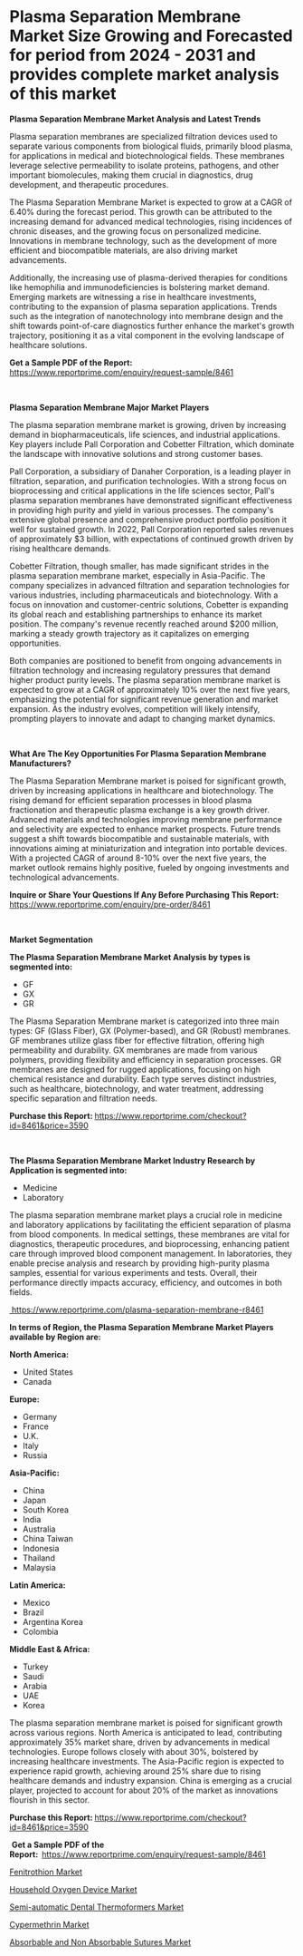 <p><h1>Plasma Separation Membrane Market Size Growing and Forecasted for period from 2024 - 2031 and provides complete market analysis of this market</h1></p><p><strong>Plasma Separation Membrane Market Analysis and Latest Trends</strong></p>
<p><p>Plasma separation membranes are specialized filtration devices used to separate various components from biological fluids, primarily blood plasma, for applications in medical and biotechnological fields. These membranes leverage selective permeability to isolate proteins, pathogens, and other important biomolecules, making them crucial in diagnostics, drug development, and therapeutic procedures.</p><p>The Plasma Separation Membrane Market is expected to grow at a CAGR of 6.40% during the forecast period. This growth can be attributed to the increasing demand for advanced medical technologies, rising incidences of chronic diseases, and the growing focus on personalized medicine. Innovations in membrane technology, such as the development of more efficient and biocompatible materials, are also driving market advancements. </p><p>Additionally, the increasing use of plasma-derived therapies for conditions like hemophilia and immunodeficiencies is bolstering market demand. Emerging markets are witnessing a rise in healthcare investments, contributing to the expansion of plasma separation applications. Trends such as the integration of nanotechnology into membrane design and the shift towards point-of-care diagnostics further enhance the market's growth trajectory, positioning it as a vital component in the evolving landscape of healthcare solutions.</p></p>
<p><strong>Get a Sample PDF of the Report:&nbsp;</strong> <a href="https://www.reportprime.com/enquiry/request-sample/8461">https://www.reportprime.com/enquiry/request-sample/8461</a></p>
<p>&nbsp;</p>
<p><strong>Plasma Separation Membrane Major Market Players</strong></p>
<p><p>The plasma separation membrane market is growing, driven by increasing demand in biopharmaceuticals, life sciences, and industrial applications. Key players include Pall Corporation and Cobetter Filtration, which dominate the landscape with innovative solutions and strong customer bases.</p><p>Pall Corporation, a subsidiary of Danaher Corporation, is a leading player in filtration, separation, and purification technologies. With a strong focus on bioprocessing and critical applications in the life sciences sector, Pall's plasma separation membranes have demonstrated significant effectiveness in providing high purity and yield in various processes. The company's extensive global presence and comprehensive product portfolio position it well for sustained growth. In 2022, Pall Corporation reported sales revenues of approximately $3 billion, with expectations of continued growth driven by rising healthcare demands.</p><p>Cobetter Filtration, though smaller, has made significant strides in the plasma separation membrane market, especially in Asia-Pacific. The company specializes in advanced filtration and separation technologies for various industries, including pharmaceuticals and biotechnology. With a focus on innovation and customer-centric solutions, Cobetter is expanding its global reach and establishing partnerships to enhance its market position. The company's revenue recently reached around $200 million, marking a steady growth trajectory as it capitalizes on emerging opportunities.</p><p>Both companies are positioned to benefit from ongoing advancements in filtration technology and increasing regulatory pressures that demand higher product purity levels. The plasma separation membrane market is expected to grow at a CAGR of approximately 10% over the next five years, emphasizing the potential for significant revenue generation and market expansion. As the industry evolves, competition will likely intensify, prompting players to innovate and adapt to changing market dynamics.</p></p>
<p>&nbsp;</p>
<p><strong>What Are The Key Opportunities For Plasma Separation Membrane Manufacturers?</strong></p>
<p><p>The Plasma Separation Membrane market is poised for significant growth, driven by increasing applications in healthcare and biotechnology. The rising demand for efficient separation processes in blood plasma fractionation and therapeutic plasma exchange is a key growth driver. Advanced materials and technologies improving membrane performance and selectivity are expected to enhance market prospects. Future trends suggest a shift towards biocompatible and sustainable materials, with innovations aiming at miniaturization and integration into portable devices. With a projected CAGR of around 8-10% over the next five years, the market outlook remains highly positive, fueled by ongoing investments and technological advancements.</p></p>
<p><strong>Inquire or Share Your Questions If Any Before Purchasing This Report:</strong> <a href="https://www.reportprime.com/enquiry/pre-order/8461">https://www.reportprime.com/enquiry/pre-order/8461</a></p>
<p>&nbsp;</p>
<p><strong>Market Segmentation</strong></p>
<p><strong>The Plasma Separation Membrane Market Analysis by types is segmented into:</strong></p>
<p><ul><li>GF</li><li>GX</li><li>GR</li></ul></p>
<p><p>The Plasma Separation Membrane market is categorized into three main types: GF (Glass Fiber), GX (Polymer-based), and GR (Robust) membranes. GF membranes utilize glass fiber for effective filtration, offering high permeability and durability. GX membranes are made from various polymers, providing flexibility and efficiency in separation processes. GR membranes are designed for rugged applications, focusing on high chemical resistance and durability. Each type serves distinct industries, such as healthcare, biotechnology, and water treatment, addressing specific separation and filtration needs.</p></p>
<p><strong>Purchase this Report:&nbsp;</strong><a href="https://www.reportprime.com/checkout?id=8461&price=3590">https://www.reportprime.com/checkout?id=8461&price=3590</a></p>
<p>&nbsp;</p>
<p><strong>The Plasma Separation Membrane Market Industry Research by Application is segmented into:</strong></p>
<p><ul><li>Medicine</li><li>Laboratory</li></ul></p>
<p><p>The plasma separation membrane market plays a crucial role in medicine and laboratory applications by facilitating the efficient separation of plasma from blood components. In medical settings, these membranes are vital for diagnostics, therapeutic procedures, and bioprocessing, enhancing patient care through improved blood component management. In laboratories, they enable precise analysis and research by providing high-purity plasma samples, essential for various experiments and tests. Overall, their performance directly impacts accuracy, efficiency, and outcomes in both fields.</p></p>
<p><a href="https://www.reportprime.com/plasma-separation-membrane-r8461">&nbsp;https://www.reportprime.com/plasma-separation-membrane-r8461</a></p>
<p><strong>In terms of Region, the Plasma Separation Membrane Market Players available by Region are:</strong></p>
<p>
    <p> <strong> North America: </strong>
        <ul>
            <li>United States</li>
            <li>Canada</li>
        </ul>
        </p> 
    <p> <strong> Europe: </strong>
        <ul>
            <li>Germany</li>
            <li>France</li>
            <li>U.K.</li>
            <li>Italy</li>
            <li>Russia</li>
        </ul>
        </p> 
    <p> <strong> Asia-Pacific: </strong>
        <ul>
            <li>China</li>
            <li>Japan</li>
            <li>South Korea</li>
            <li>India</li>
            <li>Australia</li>
            <li>China Taiwan</li>
            <li>Indonesia</li>
            <li>Thailand</li>
            <li>Malaysia</li>
        </ul>
        </p> 
    <p> <strong> Latin America: </strong>
        <ul>
            <li>Mexico</li>
            <li>Brazil</li>
            <li>Argentina Korea</li>
            <li>Colombia</li>
        </ul>
        </p> 
    <p> <strong> Middle East & Africa: </strong>
        <ul>
            <li>Turkey</li>
            <li>Saudi</li>
            <li>Arabia</li>
            <li>UAE</li>
            <li>Korea</li>
        </ul>
    </p>
    </p>
<p><p>The plasma separation membrane market is poised for significant growth across various regions. North America is anticipated to lead, contributing approximately 35% market share, driven by advancements in medical technologies. Europe follows closely with about 30%, bolstered by increasing healthcare investments. The Asia-Pacific region is expected to experience rapid growth, achieving around 25% share due to rising healthcare demands and industry expansion. China is emerging as a crucial player, projected to account for about 20% of the market as innovations flourish in this sector.</p></p>
<p><strong>Purchase this Report: </strong><a href="https://www.reportprime.com/checkout?id=8461&price=3590">https://www.reportprime.com/checkout?id=8461&price=3590</a></p>
<p>&nbsp;<strong>Get a Sample PDF of the Report:&nbsp;&nbsp;</strong><a href="https://www.reportprime.com/enquiry/request-sample/8461">https://www.reportprime.com/enquiry/request-sample/8461</a></p>
<p><strong></strong></p>
<p><p><a href="https://www.linkedin.com/pulse/evaluating-global-fenitrothion-market-trends-growth-opportunities-1umae?trackingId=gX2fMB2iSKeBuEMBz%2Bo5lg%3D%3D">Fenitrothion Market</a></p><p><a href="https://issuu.com/reportprime-2/docs/household-oxygen-device-market-size_f72f88ee24d5dc">Household Oxygen Device Market</a></p><p><a href="https://medium.com/@shubham99912151/the-semi-automatic-dental-thermoformers-market-is-anticipated-to-experience-significant-growth-04cf85d44776">Semi-automatic Dental Thermoformers Market</a></p><p><a href="https://www.linkedin.com/pulse/charting-future-comprehensive-analysis-global-cypermethrin-txcje?trackingId=djT6tQJ9QBWanaI0c0Z%2BkA%3D%3D">Cypermethrin Market</a></p><p><a href="https://github.com/Alanbrewer218/Market-Research-Report-List-1/blob/main/absorbable-and-non-absorbable-sutures-market.md">Absorbable and Non Absorbable Sutures Market</a></p></p>